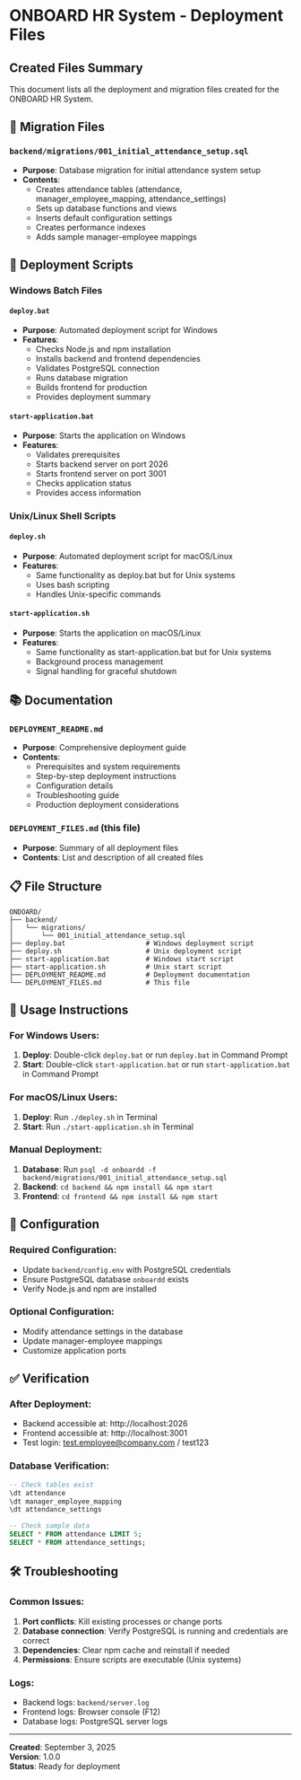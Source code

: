 # ONBOARD HR System - Deployment Files

## Created Files Summary

This document lists all the deployment and migration files created for the ONBOARD HR System.

## 📁 Migration Files

### `backend/migrations/001_initial_attendance_setup.sql`

- **Purpose**: Database migration for initial attendance system setup
- **Contents**:
  - Creates attendance tables (attendance, manager_employee_mapping, attendance_settings)
  - Sets up database functions and views
  - Inserts default configuration settings
  - Creates performance indexes
  - Adds sample manager-employee mappings

## 🚀 Deployment Scripts

### Windows Batch Files

#### `deploy.bat`

- **Purpose**: Automated deployment script for Windows
- **Features**:
  - Checks Node.js and npm installation
  - Installs backend and frontend dependencies
  - Validates PostgreSQL connection
  - Runs database migration
  - Builds frontend for production
  - Provides deployment summary

#### `start-application.bat`

- **Purpose**: Starts the application on Windows
- **Features**:
  - Validates prerequisites
  - Starts backend server on port 2026
  - Starts frontend server on port 3001
  - Checks application status
  - Provides access information

### Unix/Linux Shell Scripts

#### `deploy.sh`

- **Purpose**: Automated deployment script for macOS/Linux
- **Features**:
  - Same functionality as deploy.bat but for Unix systems
  - Uses bash scripting
  - Handles Unix-specific commands

#### `start-application.sh`

- **Purpose**: Starts the application on macOS/Linux
- **Features**:
  - Same functionality as start-application.bat but for Unix systems
  - Background process management
  - Signal handling for graceful shutdown

## 📚 Documentation

### `DEPLOYMENT_README.md`

- **Purpose**: Comprehensive deployment guide
- **Contents**:
  - Prerequisites and system requirements
  - Step-by-step deployment instructions
  - Configuration details
  - Troubleshooting guide
  - Production deployment considerations

### `DEPLOYMENT_FILES.md` (this file)

- **Purpose**: Summary of all deployment files
- **Contents**: List and description of all created files

## 📋 File Structure

```
ONDOARD/
├── backend/
│   └── migrations/
│       └── 001_initial_attendance_setup.sql
├── deploy.bat                    # Windows deployment script
├── deploy.sh                     # Unix deployment script
├── start-application.bat         # Windows start script
├── start-application.sh          # Unix start script
├── DEPLOYMENT_README.md          # Deployment documentation
└── DEPLOYMENT_FILES.md           # This file
```

## 🎯 Usage Instructions

### For Windows Users:

1. **Deploy**: Double-click `deploy.bat` or run `deploy.bat` in Command Prompt
2. **Start**: Double-click `start-application.bat` or run `start-application.bat` in Command Prompt

### For macOS/Linux Users:

1. **Deploy**: Run `./deploy.sh` in Terminal
2. **Start**: Run `./start-application.sh` in Terminal

### Manual Deployment:

1. **Database**: Run `psql -d onboardd -f backend/migrations/001_initial_attendance_setup.sql`
2. **Backend**: `cd backend && npm install && npm start`
3. **Frontend**: `cd frontend && npm install && npm start`

## 🔧 Configuration

### Required Configuration:

- Update `backend/config.env` with PostgreSQL credentials
- Ensure PostgreSQL database `onboardd` exists
- Verify Node.js and npm are installed

### Optional Configuration:

- Modify attendance settings in the database
- Update manager-employee mappings
- Customize application ports

## ✅ Verification

### After Deployment:

- Backend accessible at: http://localhost:2026
- Frontend accessible at: http://localhost:3001
- Test login: test.employee@company.com / test123

### Database Verification:

```sql
-- Check tables exist
\dt attendance
\dt manager_employee_mapping
\dt attendance_settings

-- Check sample data
SELECT * FROM attendance LIMIT 5;
SELECT * FROM attendance_settings;
```

## 🛠️ Troubleshooting

### Common Issues:

1. **Port conflicts**: Kill existing processes or change ports
2. **Database connection**: Verify PostgreSQL is running and credentials are correct
3. **Dependencies**: Clear npm cache and reinstall if needed
4. **Permissions**: Ensure scripts are executable (Unix systems)

### Logs:

- Backend logs: `backend/server.log`
- Frontend logs: Browser console (F12)
- Database logs: PostgreSQL server logs

---

**Created**: September 3, 2025  
**Version**: 1.0.0  
**Status**: Ready for deployment
